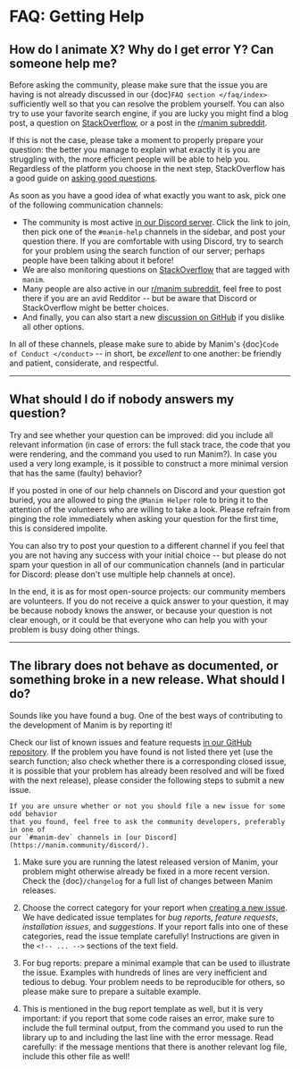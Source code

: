# FAQ: Getting Help

## How do I animate X? Why do I get error Y? Can someone help me?

Before asking the community, please make sure that the issue you are having
is not already discussed in our {doc}`FAQ section </faq/index>` sufficiently
well so that you can resolve the problem yourself. You can also try to
use your favorite search engine, if you are lucky you might find a blog post,
a question on [StackOverflow](https://stackoverflow.com/questions/tagged/manim),
or a post in the [r/manim subreddit](https://reddit.com/r/manim).

If this is not the case, please take a moment to properly prepare your question:
the better you manage to explain what exactly it is you are struggling with,
the more efficient people will be able to help you. Regardless of the platform
you choose in the next step, StackOverflow has a good guide on
[asking good questions](https://stackoverflow.com/help/how-to-ask).

As soon as you have a good idea of what exactly you want to ask, pick one of the
following communication channels:

- The community is most active [in our Discord server](https://manim.community/discord/).
  Click the link to join, then pick one of the `#manim-help` channels in the sidebar,
  and post your question there. If you are comfortable with using Discord, try to search
  for your problem using the search function of our server; perhaps people have been
  talking about it before!
- We are also monitoring questions on
  [StackOverflow](https://stackoverflow.com/questions/tagged/manim) that are tagged
  with `manim`.
- Many people are also active in our [r/manim subreddit](https://reddit.com/r/manim),
  feel free to post there if you are an avid Redditor -- but be aware that Discord
  or StackOverflow might be better choices.
- And finally, you can also start a new [discussion on GitHub](https://github.com/ManimCommunity/manim/discussions)
  if you dislike all other options.

In all of these channels, please make sure to abide by Manim's
{doc}`Code of Conduct </conduct>` -- in short, be *excellent* to one another:
be friendly and patient, considerate, and respectful.

---

## What should I do if nobody answers my question?

Try and see whether your question can be improved: did you include all relevant
information (in case of errors: the full stack trace, the code that you were
rendering, and the command you used to run Manim?). In case you used a very long
example, is it possible to construct a more minimal version that has the same
(faulty) behavior?

If you posted in one of our help channels on Discord and your question got buried,
you are allowed to ping the `@Manim Helper` role to bring it to the attention of
the volunteers who are willing to take a look. Please refrain from pinging the role
immediately when asking your question for the first time, this is considered impolite.

You can also try to post your question to a different channel if you feel that you
are not having any success with your initial choice -- but please do not spam your
question in all of our communication channels (and in particular for Discord:
please don't use multiple help channels at once).

In the end, it is as for most open-source projects: our community members are
volunteers. If you do not receive a quick answer to your question, it may be
because nobody knows the answer, or because your question is not clear enough,
or it could be that everyone who can help you with your problem is busy doing
other things.

---

## The library does not behave as documented, or something broke in a new release. What should I do?

Sounds like you have found a bug. One of the best ways of contributing to the
development of Manim is by reporting it!

Check our list of known issues and feature requests
[in our GitHub repository](https://github.com/ManimCommunity/manim/issues). If the
problem you have found is not listed there yet (use the search function; also check
whether there is a corresponding closed issue, it is possible that your problem
has already been resolved and will be fixed with the next release), please consider
the following steps to submit a new issue.

```{note}
If you are unsure whether or not you should file a new issue for some odd behavior
that you found, feel free to ask the community developers, preferably in one of
our `#manim-dev` channels in [our Discord](https://manim.community/discord/).
```

1. Make sure you are running the latest released version of Manim, your problem
   might otherwise already be fixed in a more recent version. Check the
   {doc}`/changelog` for a full list of changes between Manim releases.

2. Choose the correct category for your report when
   [creating a new issue](https://github.com/ManimCommunity/manim/issues/new/choose).
   We have dedicated issue templates for *bug reports*, *feature requests*,
   *installation issues*, and *suggestions*. If your report falls into one of these
   categories, read the issue template carefully! Instructions are given in the
   `<!-- ... -->` sections of the text field.

3. For bug reports: prepare a minimal example that can be used to illustrate the
   issue. Examples with hundreds of lines are very inefficient and tedious to debug.
   Your problem needs to be reproducible for others, so please make sure to prepare
   a suitable example.

4. This is mentioned in the bug report template as well, but it is very important:
   if you report that some code raises an error, make sure to include the full
   terminal output, from the command you used to run the library up to and including
   the last line with the error message. Read carefully: if the message mentions
   that there is another relevant log file, include this other file as well!
